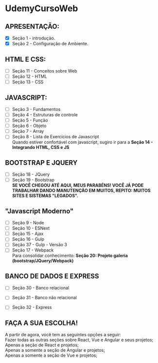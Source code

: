 # UdemyCursoWeb

## APRESENTAÇÃO: 
  - [X] Seção 1 - introdução.
  - [X] Seção 2 - Configuração de Ambiente.

## HTML E CSS:
  - [ ] Seção 11 - Conceitos sobre Web
  - [ ] Seção 12 - HTML
  - [ ] Seção 13 - CSS

## JAVASCRIPT:
  - [ ] Seção 3 - Fundamentos
  - [ ] Seção 4 - Estruturas de controle
  - [ ] Seção 5 - Função
  - [ ] Seção 6 - Objeto
  - [ ] Seção 7 - Array
  - [ ] Seção 8 - Lista de Exercícios de Javascript  
Quando estiver confortável com javascript, sugiro ir para a **Seção 14 - Integrando HTML, CSS e JS**

## BOOTSTRAP E JQUERY
  - [ ] Seção 18 - JQuery
  - [ ] Seção 19 - Bootstrap  
**SE VOCÊ CHEGOU ATÉ AQUI, MEUS PARABÉNS! VOCÊ JÁ PODE TRABALHAR DANDO MANUTENÇÃO EM MUITOS, REPITO: MUITOS SITES E SISTEMAS "LEGADOS".**

## "Javascript Moderno"
  - [ ] Seção 9 - Node
  - [ ] Seção 10 - ESNext
  - [ ] Seção 15 - Ajax
  - [ ] Seção 16 - Gulp
  - [ ] Seção 37 - Gulp - Versão 3
  - [ ] Seção 17 - Webpack  
Para consolidar conhecimento: **Seção 20: Projeto galeria (bootstrap/JQuery/Webpack)**

## BANCO DE DADOS E EXPRESS
- [ ] Seção 30 - Banco relacional
- [ ] Seção 31 - Banco não relacional
- [ ] Seção 32 - Express


## FAÇA A SUA ESCOLHA!  
A partir de agora, você tem as seguintes opções a seguir:  
Fazer todas as outras seções sobre React, Vue e Angular e seus projetos;  
Apenas a seção de React e projetos;  
Apenas a somente a seção de Angular e projetos;  
Apenas a somente a seção de Vue e projetos;  
